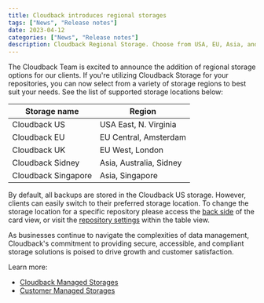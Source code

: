 ```yaml
---
title: Cloudback introduces regional storages
tags: ["News", "Release notes"]
date: 2023-04-12
categories: ["News", "Release notes"]
description: Cloudback Regional Storage. Choose from USA, EU, Asia, and Australia
---
```


The Cloudback Team is excited to announce the addition of regional storage options for our clients. If you're utilizing Cloudback Storage for your repositories, you can now select from a variety of storage regions to best suit your needs. See the list of supported storage locations below:
 
|Storage name|Region|
|---|---|
| Cloudback US | USA East, N. Virginia |
| Cloudback EU | EU Central, Amsterdam |
| Cloudback UK | EU West, London |
| Cloudback Sidney | Asia, Australia, Sidney |
| Cloudback Singapore | Asia, Singapore |

By default, all backups are stored in the Cloudback US storage. However, clients can easily switch to their preferred storage location. To change the storage location for a specific repository please access the [back side](/features/card-view/#back-side-of-the-card) of the card view, or visit the [repository settings](/features/table-view/#repository-settings) within the table view.

As businesses continue to navigate the complexities of data management, Cloudback's commitment to providing secure, accessible, and compliant storage solutions is poised to drive growth and customer satisfaction.

Learn more: 
 - [Cloudback Managed Storages](https://docs.cloudback.it/features/cloudback-storages)
 - [Customer Managed Storages](https://docs.cloudback.it/features/customer-storages)